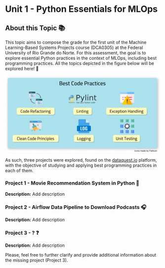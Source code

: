# Unit 1 - Python Essentials for MLOps

## About this Topic 📚

This topic aims to compose the grade for the first unit of the Machine Learning-Based Systems Projects course (DCA0305) at the Federal University of Rio Grande do Norte. For this assessment, the goal is to explore essential Python practices in the context of MLOps, including best programming practices. All the topics depicted in the figure below will be explored here! 🚀

![img](./img/general-project1.png)

As such, three projects were explored, found on the [dataquest.io](https://app.dataquest.io/) platform, with the objective of studying and applying best programming practices in each of them.

### Project 1 - Movie Recommendation System in Python 🎥

**Description:** Add description

### Project 2 - Airflow Data Pipeline to Download Podcasts 🎧

**Description:** Add description

### Project 3 - ? ❓

**Description:** Add description

Please, feel free to further clarify and provide additional information about the missing project (Project 3).
